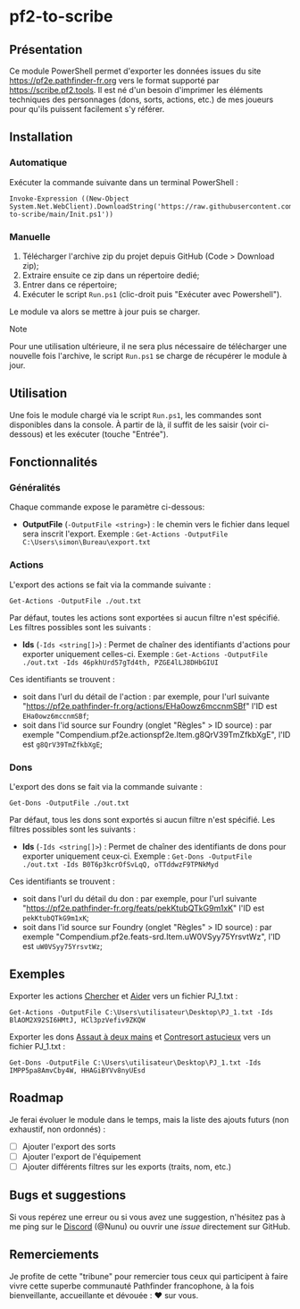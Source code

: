 
# pf2-to-scribe

## Présentation
Ce module PowerShell permet d'exporter les données issues du site https://pf2e.pathfinder-fr.org vers le format supporté par https://scribe.pf2.tools. Il est né d'un besoin d'imprimer les éléments techniques des personnages (dons, sorts, actions, etc.) de mes joueurs pour qu'ils puissent facilement s'y référer.

## Installation

### Automatique
Exécuter la commande suivante dans un terminal PowerShell :
``` posh
Invoke-Expression ((New-Object System.Net.WebClient).DownloadString('https://raw.githubusercontent.com/6e756e75/pf2-to-scribe/main/Init.ps1'))
```

### Manuelle

1. Télécharger l'archive zip du projet depuis GitHub (Code > Download zip);
2. Extraire ensuite ce zip dans un répertoire dedié;
3. Entrer dans ce répertoire;
4. Exécuter le script `Run.ps1` (clic-droit puis "Exécuter avec Powershell").

Le module va alors se mettre à jour puis se charger.

> [!NOTE]
> Pour une utilisation ultérieure, il ne sera plus nécessaire de télécharger une nouvelle fois l'archive, le script `Run.ps1` se charge de récupérer le module à jour.

## Utilisation
Une fois le module chargé via le script `Run.ps1`, les commandes sont disponibles dans la console. À partir de là, il suffit de les saisir (voir ci-dessous) et les exécuter (touche "Entrée").

## Fonctionnalités
### Généralités
Chaque commande expose le paramètre ci-dessous:

- **OutputFile** (`-OutputFile <string>`) : le chemin vers le fichier dans lequel sera inscrit l'export. Exemple : `Get-Actions -OutputFile C:\Users\simon\Bureau\export.txt`

### Actions
L'export des actions se fait via la commande suivante :

```posh
Get-Actions -OutputFile ./out.txt
```

Par défaut, toutes les actions sont exportées si aucun filtre n'est spécifié.
Les filtres possibles sont les suivants :

- **Ids** (`-Ids <string[]>`) : Permet de chaîner des identifiants d'actions pour exporter uniquement celles-ci. Exemple : `Get-Actions -OutputFile ./out.txt -Ids 46pkhUrd57gTd4th, PZGE4lLJ8DHbGIUI`

Ces identifiants se trouvent :
- soit dans l'url du détail de l'action : par exemple, pour l'url suivante "https://pf2e.pathfinder-fr.org/actions/EHa0owz6mccnmSBf" l'ID est `EHa0owz6mccnmSBf`;
- soit dans l'id source sur Foundry (onglet "Règles" > ID source) : par exemple "Compendium.pf2e.actionspf2e.Item.g8QrV39TmZfkbXgE", l'ID est `g8QrV39TmZfkbXgE`;

### Dons
L'export des dons se fait via la commande suivante :

```posh
Get-Dons -OutputFile ./out.txt
```

Par défaut, tous les dons sont exportés si aucun filtre n'est spécifié.
Les filtres possibles sont les suivants :

- **Ids** (`-Ids <string[]>`) : Permet de chaîner des identifiants de dons pour exporter uniquement ceux-ci. Exemple : `Get-Dons -OutputFile ./out.txt -Ids B0T6p3kcrOfSvLqQ, oTTddwzF9TPNkMyd`

Ces identifiants se trouvent :
- soit dans l'url du détail du don : par exemple, pour l'url suivante "https://pf2e.pathfinder-fr.org/feats/pekKtubQTkG9m1xK" l'ID est `pekKtubQTkG9m1xK`;
- soit dans l'id source sur Foundry (onglet "Règles" > ID source) : par exemple "Compendium.pf2e.feats-srd.Item.uW0VSyy75YrsvtWz", l'ID est `uW0VSyy75YrsvtWz`;

## Exemples
Exporter les actions [Chercher](https://pf2e.pathfinder-fr.org/actions/BlAOM2X92SI6HMtJ) et [Aider](https://pf2e.pathfinder-fr.org/actions/HCl3pzVefiv9ZKQW) vers un fichier PJ_1.txt :
```posh
Get-Actions -OutputFile C:\Users\utilisateur\Desktop\PJ_1.txt -Ids BlAOM2X92SI6HMtJ, HCl3pzVefiv9ZKQW
```

Exporter les dons [Assaut à deux mains](https://pf2e.pathfinder-fr.org/feats/HHAGiBYVv8nyUEsd) et [Contresort astucieux](https://pf2e.pathfinder-fr.org/feats/IMPP5pa8AmvCby4W) vers un fichier PJ_1.txt :
```posh
Get-Dons -OutputFile C:\Users\utilisateur\Desktop\PJ_1.txt -Ids IMPP5pa8AmvCby4W, HHAGiBYVv8nyUEsd
```

## Roadmap
Je ferai évoluer le module dans le temps, mais la liste des ajouts futurs (non exhaustif, non ordonnés) :
- [ ] Ajouter l'export des sorts
- [ ] Ajouter l'export de l'équipement
- [ ] Ajouter différents filtres sur les exports (traits, nom, etc.)

## Bugs et suggestions
Si vous repérez une erreur ou si vous avez une suggestion, n'hésitez pas à me ping sur le [Discord](https://discord.gg/MYqudHH) (@Nunu) ou ouvrir une *issue* directement sur GitHub.

## Remerciements
Je profite de cette "tribune" pour remercier tous ceux qui participent à faire vivre cette superbe communauté Pathfinder francophone, à la fois bienveillante, accueillante et dévouée : :heart: sur vous.